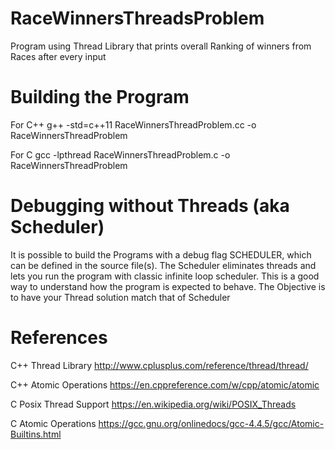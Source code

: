 # RaceWinnersThreadsProblem
Program using Thread Library that prints overall Ranking of winners from Races after every input 

# Building the Program

For C++
g++ -std=c++11 RaceWinnersThreadProblem.cc -o RaceWinnersThreadProblem

For C
gcc -lpthread RaceWinnersThreadProblem.c -o RaceWinnersThreadProblem

# Debugging without Threads (aka Scheduler)
It is possible to build the Programs with a debug flag SCHEDULER, which can be defined in the source file(s). The Scheduler eliminates threads and lets you run the program with classic infinite loop scheduler. This is a good way to understand how the program is expected to behave. 
The Objective is to have your Thread solution match that of Scheduler

# References

C++ Thread Library
http://www.cplusplus.com/reference/thread/thread/

C++ Atomic Operations
https://en.cppreference.com/w/cpp/atomic/atomic

C Posix Thread Support
https://en.wikipedia.org/wiki/POSIX_Threads

C Atomic Operations
https://gcc.gnu.org/onlinedocs/gcc-4.4.5/gcc/Atomic-Builtins.html
